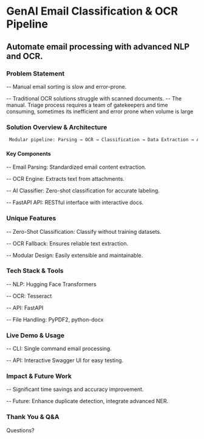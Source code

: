 # GenAI Email Classification & OCR Pipeline

## Automate email processing with advanced NLP and OCR.

### Problem Statement

-- Manual email sorting is slow and error-prone.

-- Traditional OCR solutions struggle with scanned documents.
-- The manual. Triage process requires a team of gatekeepers and time consuming, sometimes its inefficient and error prone when volume is large

### Solution Overview & Architecture
```bash
 Modular pipeline: Parsing → OCR → Classification → Data Extraction → API
```
#### Key Components

-- Email Parsing: Standardized email content extraction.

-- OCR Engine: Extracts text from attachments.

-- AI Classifier: Zero-shot classification for accurate labeling.

-- FastAPI API: RESTful interface with interactive docs.

### Unique Features

-- Zero-Shot Classification: Classify without training datasets.

-- OCR Fallback: Ensures reliable text extraction.

-- Modular Design: Easily extensible and maintainable.

### Tech Stack & Tools

-- NLP: Hugging Face Transformers

-- OCR: Tesseract

-- API: FastAPI

-- File Handling: PyPDF2, python-docx

### Live Demo & Usage

-- CLI: Single command email processing.

-- API: Interactive Swagger UI for easy testing.

### Impact & Future Work

-- Significant time savings and accuracy improvement.

-- Future: Enhance duplicate detection, integrate advanced NER.

### Thank You & Q&A

Questions?
